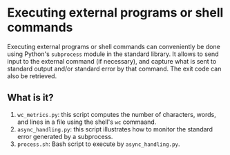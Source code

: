 # Executing external programs or shell commands

Executing external programs or shell commands can conveniently be done
using Python's `subprocess` module in the standard library.  It allows
to send input to the external command (if necessary), and capture
what is sent to standard output and/or standard error by that command.
The exit code can also be retrieved.

## What is it?

1. `wc_metrics.py`: this script computes the number of characters, words, and
  lines in a file using the shell's `wc` commaand.
1. `async_handling.py`: this script illustrates how to monitor the standard error
   generated by a subprocess.
1. `process.sh`: Bash script to execute by `async_handling.py`.
